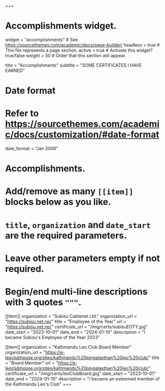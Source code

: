 +++
# Accomplishments widget.
widget = "accomplishments"  # See https://sourcethemes.com/academic/docs/page-builder/
headless = true  # This file represents a page section.
active = true  # Activate this widget? true/false
weight = 50  # Order that this section will appear.

title = "Accomplish&shy;ments"
subtitle = "SOME CERTIFICATES I HAVE EARNED"

# Date format
#   Refer to https://sourcethemes.com/academic/docs/customization/#date-format
date_format = "Jan 2006"

# Accomplishments.
#   Add/remove as many `[[item]]` blocks below as you like.
#   `title`, `organization` and `date_start` are the required parameters.
#   Leave other parameters empty if not required.
#   Begin/end multi-line descriptions with 3 quotes `"""`.

[[item]]
  organization = "Subisu Cablenet Ltd."
  organization_url = "https://subisu.net.np/"
  title = "Employee of the Year"
  url = "https://subisu.net.np/"
  certificate_url = "/img/certs/subisuEOTY.jpg"
  date_start = "2023-10-01"
  date_end = "2024-01-10"
  description = "I became Subisu's Employee of the Year 2023"

[[item]]
  organization = "Kathmandu Leo Club Board Member"
  organization_url = "https://e-leoclubhouse.org/sites/kathmandu%20pingalasthan%20leo%20club/"
  title = "Board Member"
  url = "https://e-leoclubhouse.org/sites/kathmandu%20pingalasthan%20leo%20club/"
  certificate_url = "/img/certs/leoClubBoard.jpg"
  date_start = "2023-10-01"
  date_end = "2024-01-10"
  description = "I became an esteemed member of the Kathmandu Leo's Club"
+++
